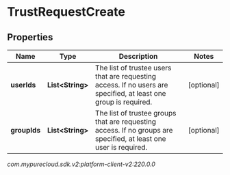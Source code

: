 # TrustRequestCreate


## Properties

| Name | Type | Description | Notes |
| ------------ | ------------- | ------------- | ------------- |
| **userIds** | **List&lt;String&gt;** | The list of trustee users that are requesting access. If no users are specified, at least one group is required. |  [optional] |
| **groupIds** | **List&lt;String&gt;** | The list of trustee groups that are requesting access. If no groups are specified, at least one user is required. |  [optional] |




_com.mypurecloud.sdk.v2:platform-client-v2:220.0.0_
